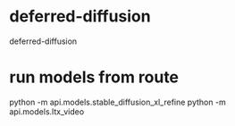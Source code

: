 # deferred-diffusion

deferred-diffusion

# run models from route

python -m api.models.stable_diffusion_xl_refine
python -m api.models.ltx_video
